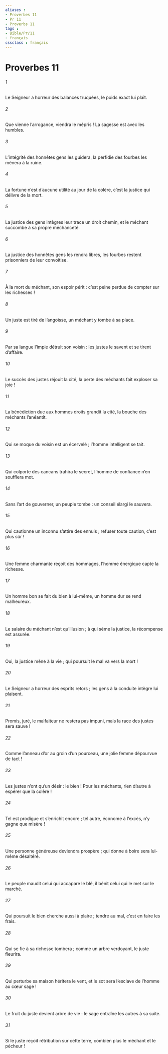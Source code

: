 ```yaml
---
aliases : 
- Proverbes 11
- Pr 11
- Proverbs 11
tags : 
- Bible/Pr/11
- français
cssclass : français
---
```


# Proverbes 11

###### 1
Le Seigneur a horreur des balances truquées,
le poids exact lui plaît.
###### 2
Que vienne l’arrogance, viendra le mépris !
La sagesse est avec les humbles.
###### 3
L’intégrité des honnêtes gens les guidera,
la perfidie des fourbes les mènera à la ruine.
###### 4
La fortune n’est d’aucune utilité au jour de la colère,
c’est la justice qui délivre de la mort.
###### 5
La justice des gens intègres leur trace un droit chemin,
et le méchant succombe à sa propre méchanceté.
###### 6
La justice des honnêtes gens les rendra libres,
les fourbes restent prisonniers de leur convoitise.
###### 7
À la mort du méchant, son espoir périt :
c’est peine perdue de compter sur les richesses !
###### 8
Un juste est tiré de l’angoisse,
un méchant y tombe à sa place.
###### 9
Par sa langue l’impie détruit son voisin :
les justes le savent et se tirent d’affaire.
###### 10
Le succès des justes réjouit la cité,
la perte des méchants fait exploser sa joie !
###### 11
La bénédiction due aux hommes droits grandit la cité,
la bouche des méchants l’anéantit.
###### 12
Qui se moque du voisin est un écervelé ;
l’homme intelligent se tait.
###### 13
Qui colporte des cancans trahira le secret,
l’homme de confiance n’en soufflera mot.
###### 14
Sans l’art de gouverner, un peuple tombe :
un conseil élargi le sauvera.
###### 15
Qui cautionne un inconnu s’attire des ennuis ;
refuser toute caution, c’est plus sûr !
###### 16
Une femme charmante reçoit des hommages,
l’homme énergique capte la richesse.
###### 17
Un homme bon se fait du bien à lui-même,
un homme dur se rend malheureux.
###### 18
Le salaire du méchant n’est qu’illusion ;
à qui sème la justice, la récompense est assurée.
###### 19
Oui, la justice mène à la vie ;
qui poursuit le mal va vers la mort !
###### 20
Le Seigneur a horreur des esprits retors ;
les gens à la conduite intègre lui plaisent.
###### 21
Promis, juré, le malfaiteur ne restera pas impuni,
mais la race des justes sera sauve !
###### 22
Comme l’anneau d’or au groin d’un pourceau,
une jolie femme dépourvue de tact !
###### 23
Les justes n’ont qu’un désir : le bien !
Pour les méchants, rien d’autre à espérer que la colère !
###### 24
Tel est prodigue et s’enrichit encore ;
tel autre, économe à l’excès, n’y gagne que misère !
###### 25
Une personne généreuse deviendra prospère ;
qui donne à boire sera lui-même désaltéré.
###### 26
Le peuple maudit celui qui accapare le blé,
il bénit celui qui le met sur le marché.
###### 27
Qui poursuit le bien cherche aussi à plaire ;
tendre au mal, c’est en faire les frais.
###### 28
Qui se fie à sa richesse tombera ;
comme un arbre verdoyant, le juste fleurira.
###### 29
Qui perturbe sa maison héritera le vent,
et le sot sera l’esclave de l’homme au cœur sage !
###### 30
Le fruit du juste devient arbre de vie :
le sage entraîne les autres à sa suite.
###### 31
Si le juste reçoit rétribution sur cette terre,
combien plus le méchant et le pécheur !
